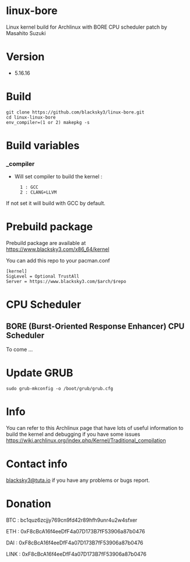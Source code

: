 # linux-bore

Linux kernel build for Archlinux with BORE CPU scheduler patch by Masahito Suzuki

# Version

- 5.16.16

# Build

    git clone https://github.com/blacksky3/linux-bore.git
    cd linux-linux-bore
    env_compiler=(1 or 2) makepkg -s
    
# Build variables

### _compiler

- Will set compiler to build the kernel :

        1 : GCC
        2 : CLANG+LLVM

If not set it will build with GCC by default.

# Prebuild package

Prebuild package are available at https://www.blacksky3.com/x86_64/kernel

You can add this repo to your pacman.conf

    [kernel]
    SigLevel = Optional TrustAll
    Server = https://www.blacksky3.com/$arch/$repo
    
# CPU Scheduler

## BORE (Burst-Oriented Response Enhancer) CPU Scheduler

To come ...

# Update GRUB

    sudo grub-mkconfig -o /boot/grub/grub.cfg

# Info

You can refer to this Archlinux page that have lots of useful information to build the kernel and debugging if you have some issues https://wiki.archlinux.org/index.php/Kernel/Traditional_compilation

# Contact info

blacksky3@tuta.io if you have any problems or bugs report.

# Donation

BTC : bc1quz6zcjjy769cn9fd42r89hfh9unr4u2w4sfxer

ETH : 0xF8cBcA16f4eeDfF4a07D173B7fF53906a87b0476

DAI : 0xF8cBcA16f4eeDfF4a07D173B7fF53906a87b0476

LINK : 0xF8cBcA16f4eeDfF4a07D173B7fF53906a87b0476
